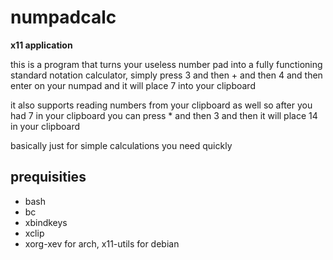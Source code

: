 # numpadcalc

**x11 application**

this is a program that turns your useless number pad into a fully functioning standard notation calculator, simply press 3 and then + and then 4 and then enter on your numpad and it will place 7 into your clipboard

it also supports reading numbers from your clipboard as well so after you had 7 in your clipboard you can press * and then 3 and then it will place 14 in your clipboard

basically just for simple calculations you need quickly

## prequisities

- bash
- bc
- xbindkeys
- xclip
- xorg-xev for arch, x11-utils for debian